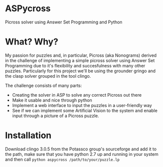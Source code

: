 # ASPycross
Picross solver using Answer Set Programming and Python

# What? Why?
My passion for puzzles and, in particular, Picross (aka Nonograms) derived in the challenge of implementing a simple picross solver using Answer Set Programming due to it's flexibility and succesfulness with many other puzzles. Particularly for this project we'll be using the grounder gringo and the clasp solver grouped in the tool clingo. 

The challenge consists of many parts:
 - Creating the solver in ASP to solve any correct Picross out there
 - Make it usable and nice through python
 - Implement a web interface to input the puzzles in a user-friendly way
 - See if we can implement some Artificial Vision to the system and enable input through a picture of a Picross puzzle.

# Installation
Download clingo 3.0.5 from the Potassco group's sourceforge and add it to the path, make sure that you have python 2.7 up and running in your system and then call `python aspycross /path/to/your/puzzle.lp`
